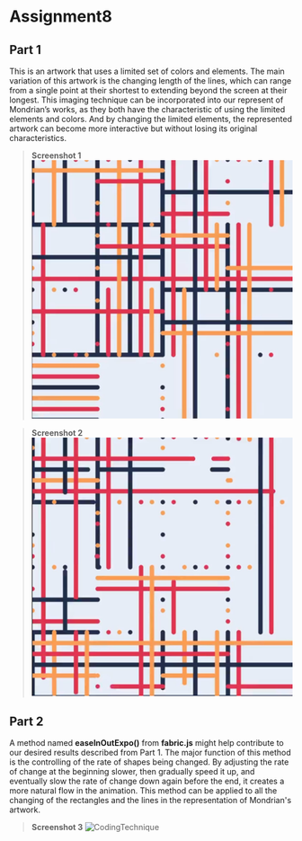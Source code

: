 # Assignment8

## **Part 1**

This is an artwork that uses a limited set of colors and elements. The main variation of this artwork is the changing length of the lines, which can range from a single point at their shortest to extending beyond the screen at their longest. This imaging technique can be incorporated into our represent of Mondrian’s works, as they both have the characteristic of using the limited elements and colors. And by changing the limited elements, the represented artwork can become more interactive but without losing its original characteristics. 


> **Screenshot 1**
![Inspiration1](readmeImages/Image1.jpg)

> **Screenshot 2**
![Inspiration2](readmeImages/Image2.jpg)

## **Part 2**

A method named **easeInOutExpo()** from **fabric.js** might help contribute to our desired results described from Part 1. The major function of this method is the controlling of the rate of shapes being changed. By adjusting the rate of change at the beginning slower, then gradually speed it up, and eventually slow the rate of change down again before the end, it creates a more natural flow in the animation. This method can be applied to all the changing of the rectangles and the lines in the representation of Mondrian's artwork.

> **Screenshot 3**
![CodingTechnique](readmeImage/Image3.jpg)